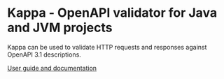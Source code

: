 # Kappa - OpenAPI validator for Java and JVM projects

Kappa can be used to validate HTTP requests and responses against OpenAPI 3.1 descriptions.

[User guide and documentation](https://erosb.github.io/kappa)
